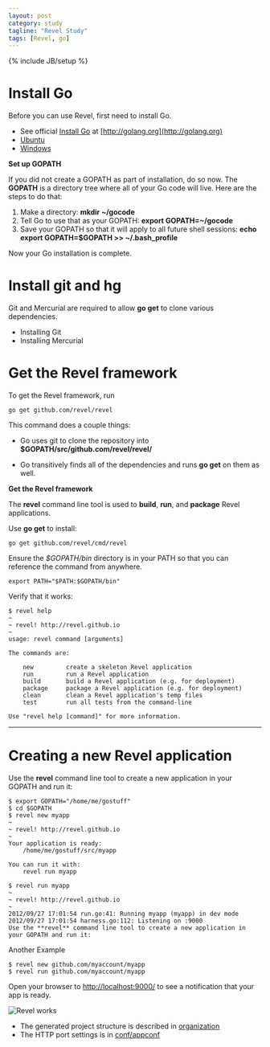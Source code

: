 ```yaml
---
layout: post
category: study
tagline: "Revel Study"
tags: [Revel, go]
---
```

{% include JB/setup %}

# Install Go

Before you can use Revel, first need to install Go.

 * See official [Install Go](https://golang.org/doc/install) at [http://golang.org](http://golang.org)
  * [Ubuntu](https://github.com/golang/go/wiki/Ubuntu)
  * [Windows](https://golang.org/doc/install#windows)

**Set up GOPATH**

If you did not create a GOPATH as part of installation, do so now. The
**GOPATH** is a directory tree where all of your Go code will live. Here are
the steps to do that:

 1. Make a directory: **mkdir ~/gocode**
 2. Tell Go to use that as your GOPATH: **export GOPATH=~/gocode**
 3. Save your GOPATH so that it will apply to all future shell sessions: **echo
    export GOPATH=$GOPATH >> ~/.bash_profile**

Now your Go installation is complete.

# Install git and hg

Git and Mercurial are required to allow **go get** to clone various
dependencies.

 * Installing Git
 * Installing Mercurial

# Get the Revel framework

To get the Revel framework, run

    go get github.com/revel/revel

This command does a couple things:

 * Go uses git to clone the repository into
   **$GOPATH/src/github.com/revel/revel/**

 * Go transitively finds all of the dependencies and runs **go get** on them as
   well.

**Get the Revel framework**

The **revel** command line tool is used to **build**, **run**, and **package**
Revel applications.

Use **go get** to install:

    go get github.com/revel/cmd/revel

Ensure the *$GOPATH/bin* directory is in your PATH so that you can reference
the command from anywhere.

    export PATH="$PATH:$GOPATH/bin"

Verify that it works:

    $ revel help
    ~
    ~ revel! http://revel.github.io
    ~
    usage: revel command [arguments]
    
    The commands are:
    
        new         create a skeleton Revel application
        run         run a Revel application
        build       build a Revel application (e.g. for deployment)
        package     package a Revel application (e.g. for deployment)
        clean       clean a Revel application's temp files
        test        run all tests from the command-line
    
    Use "revel help [command]" for more information.

- - - -

# Creating a new Revel application

Use the **revel** command line tool to create a new application in your GOPATH
and run it:

    $ export GOPATH="/home/me/gostuff"
    $ cd $GOPATH
    $ revel new myapp
    ~
    ~ revel! http://revel.github.io
    ~
    Your application is ready:
        /home/me/gostuff/src/myapp
    
    You can run it with:
        revel run myapp
    
    $ revel run myapp
    ~
    ~ revel! http://revel.github.io
    ~
    2012/09/27 17:01:54 run.go:41: Running myapp (myapp) in dev mode
    2012/09/27 17:01:54 harness.go:112: Listening on :9000
    Use the **revel** command line tool to create a new application in your GOPATH and run it:

Another Example

    $ revel new github.com/myaccount/myapp
    $ revel run github.com/myaccount/myapp

Open your browser to [http://localhost:9000/](http://localhost:9000/) to see a
notification that your app is ready.

![Revel works](http://revel.github.io/img/YourApplicationIsReady.png)

 * The generated project structure is described in
   [organization](http://revel.github.io/manual/organization.html)
 * The HTTP port settings is in
   [conf/appconf](http://revel.github.io/manual/appconf.html#httpport)
